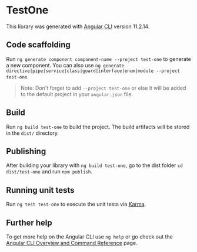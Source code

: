 # TestOne

This library was generated with [Angular CLI](https://github.com/angular/angular-cli) version 11.2.14.

## Code scaffolding

Run `ng generate component component-name --project test-one` to generate a new component. You can also use `ng generate directive|pipe|service|class|guard|interface|enum|module --project test-one`.
> Note: Don't forget to add `--project test-one` or else it will be added to the default project in your `angular.json` file. 

## Build

Run `ng build test-one` to build the project. The build artifacts will be stored in the `dist/` directory.

## Publishing

After building your library with `ng build test-one`, go to the dist folder `cd dist/test-one` and run `npm publish`.

## Running unit tests

Run `ng test test-one` to execute the unit tests via [Karma](https://karma-runner.github.io).

## Further help

To get more help on the Angular CLI use `ng help` or go check out the [Angular CLI Overview and Command Reference](https://angular.io/cli) page.
